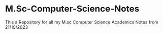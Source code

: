 # M.Sc-Computer-Science-Notes
This a Repository for all my  M.sc Computer Science  Academics Notes from 21/10/2023 
